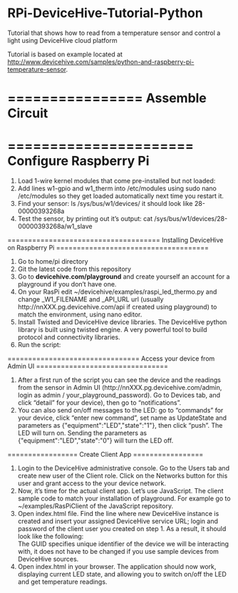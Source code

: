 RPi-DeviceHive-Tutorial-Python
==============================

Tutorial that shows how to read from a temperature sensor and control a light using DeviceHive cloud platform

Tutorial is based on example located at http://www.devicehive.com/samples/python-and-raspberry-pi-temperature-sensor.

================
Assemble Circuit
================
======================
Configure Raspberry Pi
======================
<ol>
<li>Load 1-wire kernel modules that come pre-installed but not loaded:</li>
<pre class="code-text-only" style="display: none;">
<code>sudo modprobe w1-gpio</code>
<code>sudo modprobe w1_therm</code>
</pre>
<li>Add lines w1-gpio and w1_therm into /etc/modules using sudo nano /etc/modules so they get loaded automatically next time you restart it.</li>
<li>Find your sensor: ls /sys/bus/w1/devices/ it should look like 28-00000393268a</li>
<li>Test the sensor, by printing out it’s output: cat /sys/bus/w1/devices/28-00000393268a/w1_slave</li>
</ol>
=====================================
Installing DeviceHive on Raspberry Pi
=====================================
<ol>
<li>Go to home/pi directory</li>
<li>Git the latest code from this repository</li>
<pre class="code-text-only" style="display: none;">
<code>git clone https://github.com/mvartani76/RPi-DeviceHive-Tutorial-Python</code>
</pre>
<li>Go to <b>devicehive.com/playground</b> and create yourself an account for a playground if you don’t have one.</li>
<li>On your RasPi edit ~/devicehive/examples/raspi_led_thermo.py and change _W1_FILENAME and _API_URL url (usually http://nnXXX.pg.devicehive.com/api if created using playground) to match the environment, using nano editor.</li>
<li>Install Twisted and DeviceHive device libraries. The DeviceHive python library is built using twisted engine. A very powerful tool to build protocol and connectivity libraries.</li>
<pre class="code-text-only" style="display: none;">
<code>sudo apt-get install python-twisted</code>
<code>~/devicehive run sudo python setup.py install</code>
</pre>
<li>Run the script:</li>
<pre class="code-text-only" style="display: none;">
<code>sudo python ~/devicehive/examples/raspi_led_thermo.py</code>
</pre>
</ol>
================================
Access your device from Admin UI
================================
<ol>
<li>After a first run of the script you can see the device and the readings from the sensor in Admin UI (http://nnXXX.pg.devicehive.com/admin, login as admin / your_playground_password). Go to Devices tab, and click “detail” for your device), then go to “notifications”.</li>
<li>You can also send on/off messages to the LED: go to “commands” for your device, click “enter new command”, set name as UpdateState and parameters as {"equipment":"LED","state":"1"}, then click “push”. The LED will turn on.
 Sending the parameters as {"equipment":"LED","state":"0"} will turn the LED off.</li>
</ol>
=================
Create Client App
=================
<ol>
<li>Login to the DeviceHive administrative console. Go to the Users tab and create new user of the Client role. Click on the Networks button for this user and grant access to the your device network.</li>
<li>Now, it’s time for the actual client app. Let’s use JavaScript. The client sample code to match your installation of playground. For example go to ~/examples/RasPiClient of the JavaScript repository.</li>
<li>Open index.html file. Find the line where new DeviceHive instance is created and insert your assigned DeviceHive service URL; login and password of the client user you created on step 1. As a result, it should look like the following:</li>
<pre class="code-text-only" style="display: none;">
<code>var deviceHive = new DeviceHive("http://yourinstance.pg.devicehive.com/api", "myclientuser", "mypassword");</code>
<code>app.start(deviceHive, "9f33566e-1f8f-11e2-8979-c42c030dd6a5");</code>
</pre>
The GUID specifies unique identifier of the device we will be interacting with, it does not have to be changed if you use sample devices from DeviceHive sources.
<li>Open index.html in your browser. The application should now work, displaying current LED state, and allowing you to switch on/off the LED and get temperature readings.</li>
</ol>

